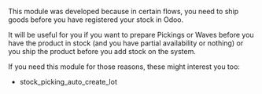 This module was developed because in certain flows, you need to ship goods before you have registered your stock in Odoo.

It will be useful for you if you want to prepare Pickings or Waves before you have the product in stock (and you have partial availability or nothing) or you ship the product before you add stock on the system.

If you need this module for those reasons, these might interest you too:

-   stock_picking_auto_create_lot
